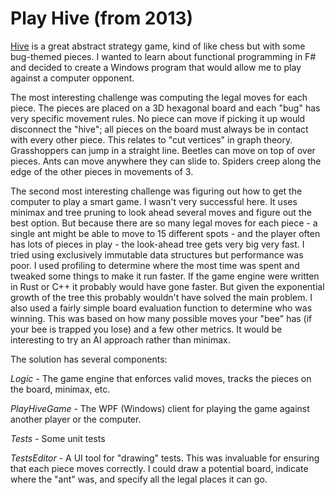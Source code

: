 # Play Hive (from 2013)

[Hive](https://www.boardgamegeek.com/boardgame/2655/hive) is a great abstract strategy game, kind of like chess but with some bug-themed pieces. I wanted to learn about functional programming in F# and decided to create a Windows program that would allow me to play against a computer opponent.

The most interesting challenge was computing the legal moves for each piece. The pieces are placed on a 3D hexagonal board and each "bug" has very specific movement rules. No piece can move if picking it up would disconnect the "hive"; all pieces on the board must always be in contact with every other piece. This relates to "cut vertices" in graph theory. Grasshoppers can jump in a straight line. Beetles can move on top of over pieces. Ants can move anywhere they can slide to. Spiders creep along the edge of the other pieces in movements of 3.

The second most interesting challenge was figuring out how to get the computer to play a smart game. I wasn't very successful here. It uses minimax and tree pruning to look ahead several moves and figure out the best option. But because there are so many legal moves for each piece - a single ant might be able to move to 15 different spots - and the player often has lots of pieces in play - the look-ahead tree gets very big very fast. I tried using exclusively immutable data structures but performance was poor. I used profiling to determine where the most time was spent and tweaked some things to make it run faster. If the game engine were written in Rust or C++ it probably would have gone faster. But given the exponential growth of the tree this probably wouldn't have solved the main problem. I also used a fairly simple board evaluation function to determine who was winning. This was based on how many possible moves your "bee" has (if your bee is trapped you lose) and a few other metrics. It would be interesting to try an AI approach rather than minimax.

The solution has several components:

*Logic* - The game engine that enforces valid moves, tracks the pieces on the board, minimax, etc.

*PlayHiveGame* - The WPF (Windows) client for playing the game against another player or the computer.

*Tests* - Some unit tests

*TestsEditor* - A UI tool for "drawing" tests. This was invaluable for ensuring that each piece moves correctly. I could draw a potential board, indicate where the "ant" was, and specify all the legal places it can go. 
